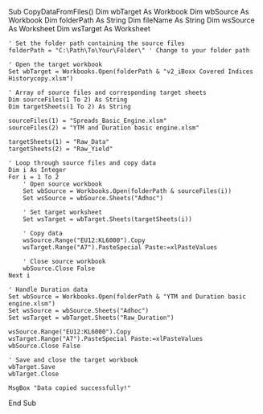 Sub CopyDataFromFiles()
    Dim wbTarget As Workbook
    Dim wbSource As Workbook
    Dim folderPath As String
    Dim fileName As String
    Dim wsSource As Worksheet
    Dim wsTarget As Worksheet

    ' Set the folder path containing the source files
    folderPath = "C:\Path\To\Your\Folder\" ' Change to your folder path

    ' Open the target workbook
    Set wbTarget = Workbooks.Open(folderPath & "v2_iBoxx Covered Indices Historycopy.xlsm")

    ' Array of source files and corresponding target sheets
    Dim sourceFiles(1 To 2) As String
    Dim targetSheets(1 To 2) As String

    sourceFiles(1) = "Spreads_Basic_Engine.xlsm"
    sourceFiles(2) = "YTM and Duration basic engine.xlsm"
    
    targetSheets(1) = "Raw_Data"
    targetSheets(2) = "Raw_Yield"

    ' Loop through source files and copy data
    Dim i As Integer
    For i = 1 To 2
        ' Open source workbook
        Set wbSource = Workbooks.Open(folderPath & sourceFiles(i))
        Set wsSource = wbSource.Sheets("Adhoc")

        ' Set target worksheet
        Set wsTarget = wbTarget.Sheets(targetSheets(i))

        ' Copy data
        wsSource.Range("EU12:KL6000").Copy
        wsTarget.Range("A7").PasteSpecial Paste:=xlPasteValues

        ' Close source workbook
        wbSource.Close False
    Next i

    ' Handle Duration data
    Set wbSource = Workbooks.Open(folderPath & "YTM and Duration basic engine.xlsm")
    Set wsSource = wbSource.Sheets("Adhoc")
    Set wsTarget = wbTarget.Sheets("Raw_Duration")

    wsSource.Range("EU12:KL6000").Copy
    wsTarget.Range("A7").PasteSpecial Paste:=xlPasteValues
    wbSource.Close False

    ' Save and close the target workbook
    wbTarget.Save
    wbTarget.Close

    MsgBox "Data copied successfully!"

End Sub
